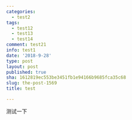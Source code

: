 ```yaml
---
categories:
  - test2
tags:
  - test12
  - test13
  - test14
comment: test21
info: test1
date: '2018-9-28'
type: post
layout: post
published: true
sha: 1612819ec553be3451fb1e94166b9685fca35c68
slug: the-post-1569
title: test

---
```


测试一下